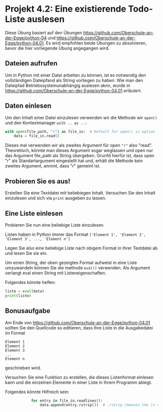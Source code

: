 # Projekt 4.2: Eine existierende Todo-Liste auslesen

Diese Übung basiert auf den Übungen https://github.com/Oberschule-an-der-Egge/python-04 und https://github.com/Oberschule-an-der-Egge/python-04.01. Es wird empfohlen beide Übungen zu absolvieren, bevor die hier vorliegende Übung angegangen wird.


## Dateien aufrufen

Um in Python mit einer Datei arbeiten zu können, ist es notwendig den vollständigen Dateipfand als String vorliegen zu haben. Wie man den Dateipfad Betriebssystemunabhängig auslesen aknn, wurde in https://github.com/Oberschule-an-der-Egge/python-04.01 erläutert.


## Daten einlesen

Um den Inhalt einer Datei einzulesen verwenden wir die Methode  wir `open()` und den Kontextmanager `with .. as ..:`

```python
with open(file_path, "r") as file_in:  # Default for open() is option 'r'/read
    data = file_in.read()

```

Dieses mal verwenden wir als zweites Argument für open `"r"` also "read". Theoretisch, könnte man dieses Argument sogar weglassen und open nur das Argument file_path als String übergeben. Grunfd hierfür ist, dass open "r" als Standartargument eingestellt hat und, erhält die Methode kein zweites Argument, annimt, dass "r" gemeint ist.


## Probieren Sie es aus!

Erstellen Sie eine Textdatei mit beliebiegen Inhalt. Versuchen Sie den Inhalt einzulesen und sich via `print` ausgeben zu lassen.


## Eine Liste einlesen

Probieren Sie nun eine beliebige Liste einzulesen.

Listen haben in Python immer das Format
`['Element 1', 'Element 2', 'Element 3', ..., 'Element n']`

Legen Sie also eine beliebige Liste nach obigem Format in Ihrer Textdatei ab und lesen Sie sie ein.

Um einen String, der oben gezeigtes Format aufweist in eine Liste umzuwandeln können Sie die methode `eval()` verwenden. Als Argument verlangt eval einen String mit Listeneigenschaften.


Folgendes könnte helfen:


```python
liste = eval(data)
print(liste)

```


## Bonusaufgabe

Am Ende von https://github.com/Oberschule-an-der-Egge/python-04.01 sollten Sie den Quellcode so editieren, dass Ihre Liste in die Ausgabedatei im Format

```
Element 1
Element 2
Element 3
...
Element n
```

geschrieben wird.

Versuchen Sie eine Funktion zu erstellen, die dieses Listenformat einlesen kann und die einzelnen Elemente in einer Liste in Ihrem Programm ablegt.

Folgendes könnte Hilfreich sein:

```python
            for entry in file_in.readlines():
                data.append(entry.rstrip())  # .rstrip removes the \n at the end of each line
```     
